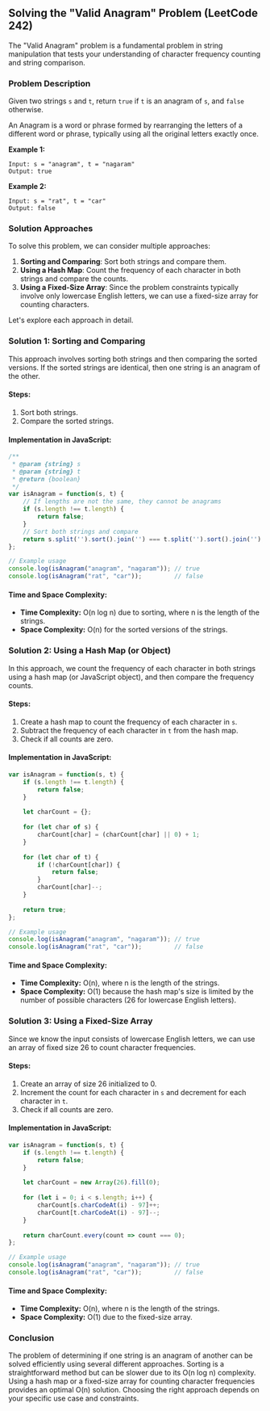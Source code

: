 ## Solving the "Valid Anagram" Problem (LeetCode 242)

The "Valid Anagram" problem is a fundamental problem in string manipulation that tests your understanding of character frequency counting and string comparison.

### Problem Description

Given two strings `s` and `t`, return `true` if `t` is an anagram of `s`, and `false` otherwise.

An Anagram is a word or phrase formed by rearranging the letters of a different word or phrase, typically using all the original letters exactly once.

**Example 1:**
```
Input: s = "anagram", t = "nagaram"
Output: true
```

**Example 2:**
```
Input: s = "rat", t = "car"
Output: false
```

### Solution Approaches

To solve this problem, we can consider multiple approaches:

1. **Sorting and Comparing**: Sort both strings and compare them.
2. **Using a Hash Map**: Count the frequency of each character in both strings and compare the counts.
3. **Using a Fixed-Size Array**: Since the problem constraints typically involve only lowercase English letters, we can use a fixed-size array for counting characters.

Let's explore each approach in detail.

### Solution 1: Sorting and Comparing

This approach involves sorting both strings and then comparing the sorted versions. If the sorted strings are identical, then one string is an anagram of the other.

#### Steps:
1. Sort both strings.
2. Compare the sorted strings.

#### Implementation in JavaScript:

```javascript
/**
 * @param {string} s
 * @param {string} t
 * @return {boolean}
 */
var isAnagram = function(s, t) {
    // If lengths are not the same, they cannot be anagrams
    if (s.length !== t.length) {
        return false;
    }
    // Sort both strings and compare
    return s.split('').sort().join('') === t.split('').sort().join('');
};

// Example usage
console.log(isAnagram("anagram", "nagaram")); // true
console.log(isAnagram("rat", "car"));         // false
```

#### Time and Space Complexity:
- **Time Complexity:** O(n log n) due to sorting, where n is the length of the strings.
- **Space Complexity:** O(n) for the sorted versions of the strings.

### Solution 2: Using a Hash Map (or Object)

In this approach, we count the frequency of each character in both strings using a hash map (or JavaScript object), and then compare the frequency counts.

#### Steps:
1. Create a hash map to count the frequency of each character in `s`.
2. Subtract the frequency of each character in `t` from the hash map.
3. Check if all counts are zero.

#### Implementation in JavaScript:

```javascript
var isAnagram = function(s, t) {
    if (s.length !== t.length) {
        return false;
    }
    
    let charCount = {};
    
    for (let char of s) {
        charCount[char] = (charCount[char] || 0) + 1;
    }
    
    for (let char of t) {
        if (!charCount[char]) {
            return false;
        }
        charCount[char]--;
    }
    
    return true;
};

// Example usage
console.log(isAnagram("anagram", "nagaram")); // true
console.log(isAnagram("rat", "car"));         // false
```

#### Time and Space Complexity:
- **Time Complexity:** O(n), where n is the length of the strings.
- **Space Complexity:** O(1) because the hash map's size is limited by the number of possible characters (26 for lowercase English letters).

### Solution 3: Using a Fixed-Size Array

Since we know the input consists of lowercase English letters, we can use an array of fixed size 26 to count character frequencies.

#### Steps:
1. Create an array of size 26 initialized to 0.
2. Increment the count for each character in `s` and decrement for each character in `t`.
3. Check if all counts are zero.

#### Implementation in JavaScript:

```javascript
var isAnagram = function(s, t) {
    if (s.length !== t.length) {
        return false;
    }
    
    let charCount = new Array(26).fill(0);
    
    for (let i = 0; i < s.length; i++) {
        charCount[s.charCodeAt(i) - 97]++;
        charCount[t.charCodeAt(i) - 97]--;
    }
    
    return charCount.every(count => count === 0);
};

// Example usage
console.log(isAnagram("anagram", "nagaram")); // true
console.log(isAnagram("rat", "car"));         // false
```

#### Time and Space Complexity:
- **Time Complexity:** O(n), where n is the length of the strings.
- **Space Complexity:** O(1) due to the fixed-size array.

### Conclusion

The problem of determining if one string is an anagram of another can be solved efficiently using several different approaches. Sorting is a straightforward method but can be slower due to its O(n log n) complexity. Using a hash map or a fixed-size array for counting character frequencies provides an optimal O(n) solution. Choosing the right approach depends on your specific use case and constraints.